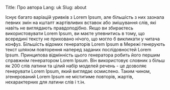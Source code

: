 Title: Про автора
Lang: uk
Slug: about

Існує багато варіацій уривків з Lorem Ipsum, але більшість з них зазнала певних змін на кшталт жартівливих вставок або
змішування слів, які навіть не виглядають правдоподібно. Якщо ви збираєтесь використовувати Lorem Ipsum, ви маєте
упевнитись в тому, що всередині тексту не приховано нічого, що могло б викликати у читача конфуз. Більшість відомих
генераторів Lorem Ipsum в Мережі генерують текст шляхом повторення наперед заданих послідовностей Lorem Ipsum.
Принципова відмінність цього генератора робить його першим справжнім генератором Lorem Ipsum. Він використовує
словник з більш як 200 слів латини та цілий набір моделей речень - це дозволяє генерувати Lorem Ipsum, який
виглядає осмислено. Таким чином, згенерований Lorem Ipsum не міститиме повторів, жартів, нехарактерних для латини слів
і т.ін.